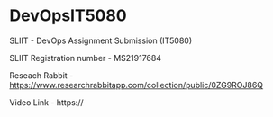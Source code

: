 # DevOpsIT5080
SLIIT - DevOps Assignment Submission (IT5080)

SLIIT Registration number - MS21917684

Reseach Rabbit - https://www.researchrabbitapp.com/collection/public/0ZG9ROJ86Q

Video Link - https://
